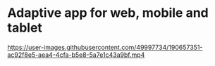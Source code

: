 # Adaptive app for web, mobile and tablet

https://user-images.githubusercontent.com/49997734/190657351-ac92f8e5-aea4-4cfa-b5e8-5a7e1c43a9bf.mp4


